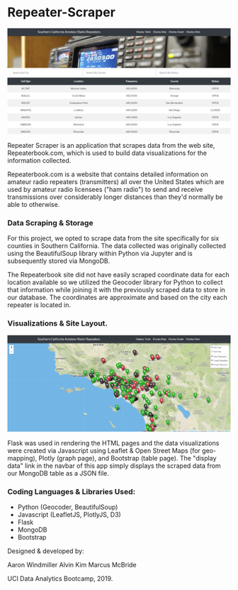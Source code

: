 # Repeater-Scraper

![Screenshot](table.png)

Repeater Scraper is an application that scrapes data from the web site, Repeaterbook.com, which is used to build data visualizations for the information collected.  

Repeaterbook.com is a website that contains detailed information on amateur radio repeaters (transmitters) all over the United States which are used by amateur radio licensees ("ham radio") to send and receive transmissions over considerably longer distances than they'd normally be able to otherwise. 

### Data Scraping & Storage

For this project, we opted to scrape data from the site specifically for six counties in Southern California.  The data collected was originally collected using the BeautifulSoup library within Python via Jupyter and is subsequently stored via MongoDB.  

The Repeaterbook site did not have easily scraped coordinate data for each location available so we utilized the Geocoder library for Python to collect that information while joining it with the previously scraped data to store in our database.  The coordinates are approximate and based on the city each repeater is located in.

### Visualizations & Site Layout.

![Screenshot](map-full.png)

Flask was used in rendering the HTML pages and the data visualizations were created via Javascript using Leaflet & Open Street Maps (for geo-mapping), Plotly (graph page), and Bootstrap (table page).  The "display data" link in the navbar of this app simply displays the scraped data from our MongoDB table as a JSON file.

### Coding Languages & Libraries Used:

* Python (Geocoder, BeautifulSoup)
* Javascript (LeafletJS, PlotlyJS, D3)
* Flask
* MongoDB
* Bootstrap

Designed & developed by:

Aaron Windmiller
Alvin Kim
Marcus McBride

UCI Data Analytics Bootcamp, 2019.




